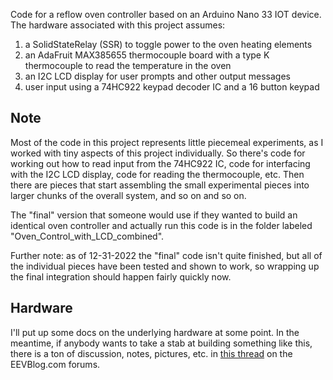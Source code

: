 Code for a reflow oven controller based on an Arduino Nano 33 IOT device.
The hardware associated with this project assumes:

1. a SolidStateRelay (SSR) to toggle power to the oven heating elements
2. an AdaFruit MAX385655 thermocouple board with a type K thermocouple to read the temperature in the oven
3. an I2C LCD display for user prompts and other output messages
4. user input using a 74HC922 keypad decoder IC and a 16 button keypad

## Note

Most of the code in this project represents little piecemeal experiments, as I worked with tiny aspects of this
project individually. So there's code for working out how to read input from the 74HC922 IC, code for interfacing
with the I2C LCD display, code for reading the thermocouple, etc.  Then there are pieces that start assembling the
small experimental pieces into larger chunks of the overall system, and so on and so on.

The "final" version that someone would use if they wanted to build an identical oven controller and actually run
this code is in the folder labeled "Oven_Control_with_LCD_combined".

Further note: as of 12-31-2022 the "final" code isn't quite finished, but all of the individual pieces have been
tested and shown to work, so wrapping up the final integration should happen fairly quickly now.

## Hardware

I'll put up some docs on the underlying hardware at some point. In the meantime, if anybody wants to take a stab
at building something like this, there is a ton of discussion, notes, pictures, etc. in [this thread](https://www.eevblog.com/forum/projects/finally-starting-on-this-convection-oven-gt-reflow-oven-conversion-project/) on the EEVBlog.com
forums.

